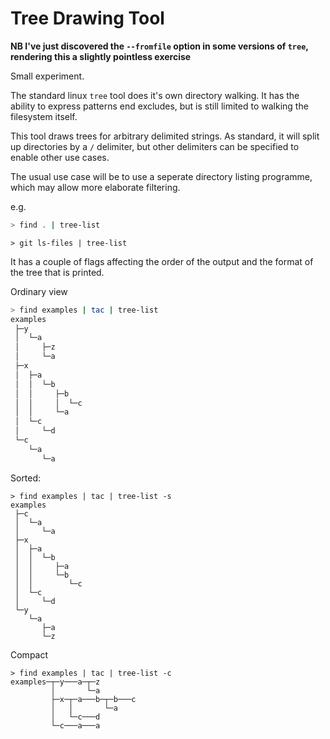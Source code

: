 # Tree Drawing Tool

**NB I've just discovered the `--fromfile` option in some versions of `tree`, 
rendering this a slightly pointless exercise**

Small experiment.

The standard linux `tree` tool does it's own directory walking. It has the
ability to express patterns end excludes, but is still limited to walking
the filesystem itself.

This tool draws trees for arbitrary delimited strings. As standard, it will
split up directories by a `/` delimiter, but other delimiters can be specified
to enable other use cases.

The usual use case will be to use a seperate directory listing programme,
which may allow more elaborate filtering.

e.g.

```bash
> find . | tree-list
```

```
> git ls-files | tree-list
```

It has a couple of flags affecting the order of the output and the format of
the tree that is printed.

Ordinary view
```bash
> find examples | tac | tree-list
examples
 ├─y
 │  └─a
 │     ├─z
 │     └─a
 ├─x
 │  ├─a
 │  │  └─b
 │  │     ├─b
 │  │     │  └─c
 │  │     └─a
 │  └─c
 │     └─d
 └─c
    └─a
       └─a
```

Sorted:
```
> find examples | tac | tree-list -s
examples
 ├─c
 │  └─a
 │     └─a
 ├─x
 │  ├─a
 │  │  └─b
 │  │     ├─a
 │  │     └─b
 │  │        └─c
 │  └─c
 │     └─d
 └─y
    └─a
       ├─a
       └─z
```

Compact
```
> find examples | tac | tree-list -c
examples─┬─y───a─┬─z
         │       └─a
         ├─x─┬─a───b─┬─b───c
         │   │       └─a
         │   └─c───d
         └─c───a───a
```

